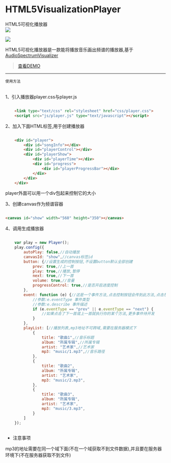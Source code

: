 # HTML5VisualizationPlayer
HTML5可视化播放器
<br>
![](https://poppinrubo.github.io/HTML5VisualizationPlayer/images/demo.gif)  

![](https://poppinrubo.github.io/HTML5VisualizationPlayer/images/demo3.png)  

HTML5可视化播放器是一款能将播放音乐画出频谱的播放器,基于[AudioSpectrumVisualizer](https://github.com/Poppinrubo/AudioSpectrumVisualizer "音频可视化插件")  
<br>

> [查看DEMO](http://www.hiphopbl.com/radio/ "街舞部落,街舞音乐电台")  

<hr>

`使用方法`

<br>
1、引入播放器player.css与player.js

``` html

    <link type="text/css" rel="stylesheet" href="css/player.css">
    <script src="js/player.js" type="text/javascript"></script>    
```
2、加入下面HTML标签,用于创建播放器

``` html

    <div id="player">
        <div id="songInfo"></div>
        <div id="playerControl"></div>
        <div id="playerShow">
            <div id="playerTime"></div>
            <div id="progress">
                <div id="playerProgressBar"></div>
            </div>
        </div>
    </div>    
```
player外面可以用一个div包起来控制它的大小

3、创建canvas作为频谱容器
``` html

<canvas id="show" width="560" height="350"></canvas>
```

4、调用生成播放器

``` javascript

    var play = new Player();
    play.config({
        autoPlay: false,//自动播放
        canvasId: "show",//canvas标签id
        button: {//设置生成的控制按钮,不设置button默认全部创建
            prev: true,//上一首
            play: true,//播放,暂停
            next: true,//下一首
            volume: true,//音量
            progressControl: true,//是否开启进度控制
        },
        event: function (e) {//这是一个事件方法,点击控制按钮会传到此方法,点击想要扩展可以写在这个事件方法里
            //参数:e.eventType 事件类型
            //参数:e.describe 事件描述
            if (e.eventType == "prev" || e.eventType == "next") {
                //如果点击了下一首或上一首就执行你的某个方法,更多事件待开发
            }
        },
        playList: [//播放列表,mp3地址不可跨域,需要在服务器模式下
            {
                title: "歌曲1",//音乐标题
                album: "所属专辑",//所属专辑
                artist: "艺术家",//艺术家
                mp3: "music/1.mp3",//音乐路径
            },
            {
                title: "歌曲2",
                album: "所属专辑",
                artist: "艺术家",
                mp3: "music/2.mp3",
            },
            {
                title: "歌曲3",
                album: "所属专辑",
                artist: "艺术家",
                mp3: "music/3.mp3",
            }
        ]
    });
    
```

* 注意事项

mp3的地址需要在同一个域下面(不在一个域获取不到文件数据),并且要在服务器环境下(不在服务器获取不到文件)
